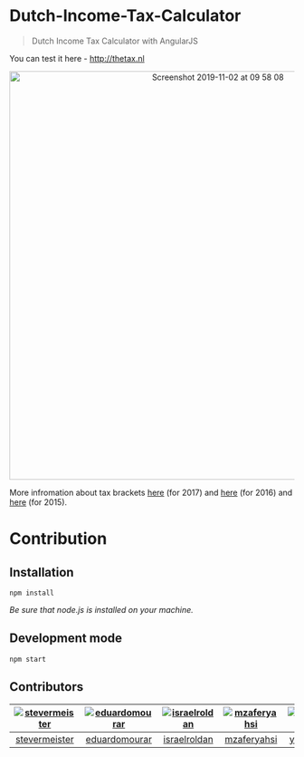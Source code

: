 Dutch-Income-Tax-Calculator
===========================

> Dutch Income Tax Calculator with AngularJS

You can test it here - http://thetax.nl

<p align="center">
  <img width="721" alt="Screenshot 2019-11-02 at 09 58 08" src="https://user-images.githubusercontent.com/1526680/68068657-5a458b80-fd57-11e9-83a8-8c3d2ebac18d.png">

</p>

More infromation about tax brackets [here](http://www.belastingdienst.nl/wps/wcm/connect/bldcontentnl/belastingdienst/prive/inkomstenbelasting/heffingskortingen_boxen_tarieven/boxen_en_tarieven/overzicht_tarieven_en_schijven/u-hebt-in-2017-de-aow-leeftijd-nog-niet-bereikt) (for 2017)
and [here](http://www.belastingdienst.nl/wps/wcm/connect/bldcontentnl/belastingdienst/prive/inkomstenbelasting/heffingskortingen_boxen_tarieven/boxen_en_tarieven/overzicht_tarieven_en_schijven/u_hebt_in_2016_de_aow_leeftijd_nog_niet_bereikt) (for 2016) 
and [here](http://www.belastingdienst.nl/wps/wcm/connect/bldcontentnl/belastingdienst/prive/inkomstenbelasting/heffingskortingen_boxen_tarieven/boxen_en_tarieven/overzicht_tarieven_en_schijven/u_hebt_in_2015_de_aow_leeftijd_nog_niet_bereikt) (for 2015).


# Contribution

## Installation

    npm install

*Be sure that node.js is installed on your machine.*

## Development mode

    npm start



## Contributors

[<img alt="stevermeister" src="https://avatars1.githubusercontent.com/u/1526680?v=4&s=117 width=117">](https://github.com/stevermeister) |[<img alt="eduardomourar" src="https://avatars0.githubusercontent.com/u/16357187?v=4&s=117 width=117">](https://github.com/eduardomourar) |[<img alt="israelroldan" src="https://avatars3.githubusercontent.com/u/159962?v=4&s=117 width=117">](https://github.com/israelroldan) |[<img alt="mzaferyahsi" src="https://avatars2.githubusercontent.com/u/4150565?v=4&s=117 width=117">](https://github.com/mzaferyahsi) |[<img alt="yevgeniyvaleyev" src="https://avatars0.githubusercontent.com/u/866248?v=4&s=117 width=117">](https://github.com/yevgeniyvaleyev) |[<img alt="shershen08" src="https://avatars3.githubusercontent.com/u/1363772?v=4&s=117 width=117">](https://github.com/shershen08) |[<img alt="toubou91" src="https://avatars2.githubusercontent.com/u/5684688?v=4&s=117 width=117">](https://github.com/toubou91) |
:---:|:---:|:---:|:---:|:---:|:---:|:---:|
[stevermeister](https://github.com/stevermeister)|[eduardomourar](https://github.com/eduardomourar)|[israelroldan](https://github.com/israelroldan)|[mzaferyahsi](https://github.com/mzaferyahsi)|[yevgeniyvaleyev](https://github.com/yevgeniyvaleyev)|[shershen08](https://github.com/shershen08)|[toubou91](https://github.com/toubou91)|
